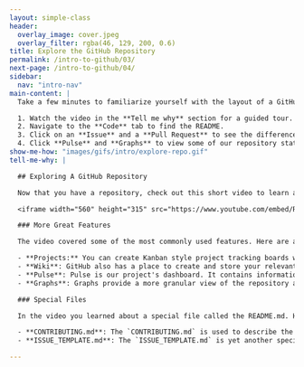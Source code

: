 ```yaml
---
layout: simple-class
header:
  overlay_image: cover.jpeg
  overlay_filter: rgba(46, 129, 200, 0.6)
title: Explore the GitHub Repository
permalink: /intro-to-github/03/
next-page: /intro-to-github/04/
sidebar:
  nav: "intro-nav"
main-content: |
  Take a few minutes to familiarize yourself with the layout of a GitHub repository:

  1. Watch the video in the **Tell me why** section for a guided tour.
  2. Navigate to the **Code** tab to find the README.
  3. Click on an **Issue** and a **Pull Request** to see the difference (HINT: one contains changes to code, the other does not).
  4. Click **Pulse** and **Graphs** to view some of our repository stats.
show-me-how: "images/gifs/intro/explore-repo.gif"
tell-me-why: |

  ## Exploring A GitHub Repository

  Now that you have a repository, check out this short video to learn about the key features it contains:

  <iframe width="560" height="315" src="https://www.youtube.com/embed/R8OAwrcMlRw" frameborder="0" allowfullscreen></iframe>

  ### More Great Features

  The video covered some of the most commonly used features. Here are a few other items of interest you can find GitHub repositories:

  - **Projects:** You can create Kanban style project tracking boards within GitHub.
  - **Wiki**: GitHub also has a place to create and store your relevant project documentation.
  - **Pulse**: Pulse is our project's dashboard. It contains information on the work that has been completed and the work in progress.
  - **Graphs**: Graphs provide a more granular view of the repository activity, including who has contributed, when the work has been done, and who has forked the repository.

  ### Special Files

  In the video you learned about a special file called the README.md. Here are a few other special files you can add to your repositories:

  - **CONTRIBUTING.md**: The `CONTRIBUTING.md` is used to describe the process for collaborating on the repository. The link to the `CONTRIBUTING.md` file is shown anytime someone begins to create a new issue or pull request.
  - **ISSUE_TEMPLATE.md**: The `ISSUE_TEMPLATE.md` is yet another special file you can use to pre-populate the body of an issue. For example, if you always want to gather certain types of information for bug reports, you can include it in the issue template and every new issue will be opened with your recommended starter text.

---
```

